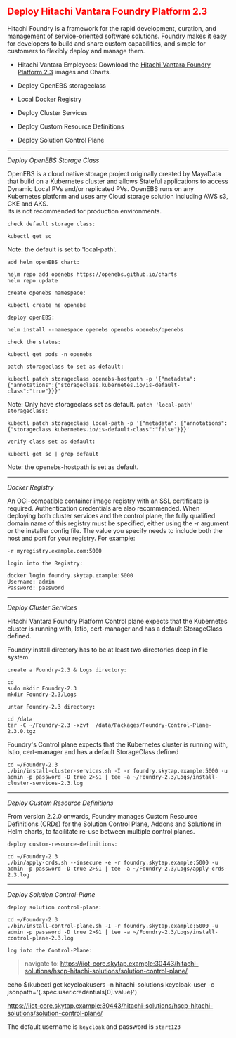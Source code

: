 ## <font color='red'>Deploy Hitachi Vantara Foundry Platform 2.3</font>

Hitachi Foundry is a framework for the rapid development, curation, and management of service-oriented software solutions.
Foundry makes it easy for developers to build and share custom capabilities, and simple for customers to flexibly deploy and manage them.

* Hitachi Vantara Employees:
Download the [Hitachi Vantara Foundry Platform 2.3](https://repo.wal.eng.hitachivantara.com/ui/native/foundry-generic-release/2.3.0) images and Charts.  


* Deploy OpenEBS storageclass
* Local Docker Registry

* Deploy Cluster Services
* Deploy Custom Resource Definitions
* Deploy Solution Control Plane 

---


<em>Deploy OpenEBS Storage Class</em>

OpenEBS is a cloud native storage project originally created by MayaData that build on a Kubernetes cluster and allows Stateful applications to access Dynamic Local PVs and/or replicated PVs. OpenEBS runs on any Kubernetes platform and uses any Cloud storage solution including AWS s3, GKE and AKS.  
Its is not recommended for production environments.

``check default storage class:``
```
kubectl get sc
```
Note: the default is set to 'local-path'.

``add helm openEBS chart:``
```
helm repo add openebs https://openebs.github.io/charts
helm repo update
```
``create openebs namespace:``
```
kubectl create ns openebs
```
``deploy openEBS:``
```
helm install --namespace openebs openebs openebs/openebs
```
``check the status:``
```
kubectl get pods -n openebs
```
``patch storageclass to set as default:``
```
kubectl patch storageclass openebs-hostpath -p '{"metadata": {"annotations":{"storageclass.kubernetes.io/is-default-class":"true"}}}'
```
Note: Only have storageclass set as default.
``patch 'local-path' storageclass:``
```
kubectl patch storageclass local-path -p '{"metadata": {"annotations":{"storageclass.kubernetes.io/is-default-class":"false"}}}'
```
``verify class set as default:``
```
kubectl get sc | grep default
```
Note: the openebs-hostpath is set as default.

---

<em>Docker Registry</em>

An OCI-compatible container image registry with an SSL certificate is required. Authentication credentials are also recommended.
When deploying both cluster services and the control plane, the fully qualified domain name of this registry must be specified, either using the -r argument or the installer config file. The value you specify needs to include both the host and port for your registry. For example:

``-r myregistry.example.com:5000``

``login into the Registry:``
```
docker login foundry.skytap.example:5000
Username: admin
Password: password
```

---

<em>Deploy Cluster Services</em>

Hitachi Vantara Foundry Platform Control plane expects that the Kubernetes cluster is running with, Istio, cert-manager and has a default StorageClass defined. 

Foundry install directory has to be at least two directories deep in file system.

``create a Foundry-2.3 & Logs directory:``
```
cd
sudo mkdir Foundry-2.3
mkdir Foundry-2.3/Logs
```

``untar Foundry-2.3 directory:``
```
cd /data
tar -C ~/Foundry-2.3 -xzvf  /data/Packages/Foundry-Control-Plane-2.3.0.tgz
```

Foundry's Control plane expects that the Kubernetes cluster is running with, Istio, cert-manager and has a default StorageClass defined 

```
cd ~/Foundry-2.3
./bin/install-cluster-services.sh -I -r foundry.skytap.example:5000 -u admin -p password -D true 2>&1 | tee -a ~/Foundry-2.3/Logs/install-cluster-services-2.3.log
```

---

<em>Deploy Custom Resource Definitions</em>

From version 2.2.0 onwards, Foundry manages Custom Resource Definitions (CRDs) for the Solution Control Plane, Addons and Solutions in Helm charts, to facilitate re-use between multiple control planes.

``deploy custom-resource-definitions:``
```
cd ~/Foundry-2.3
./bin/apply-crds.sh --insecure -e -r foundry.skytap.example:5000 -u admin -p password -D true 2>&1 | tee -a ~/Foundry-2.3/Logs/apply-crds-2.3.log
```

---

<em>Deploy Solution Control-Plane</em>

``deploy solution control-plane:``
```
cd ~/Foundry-2.3
./bin/install-control-plane.sh -I -r foundry.skytap.example:5000 -u admin -p password -D true 2>&1 | tee -a ~/Foundry-2.3/Logs/install-control-plane-2.3.log
```

``log into the Control-Plane:``

  > navigate to: https://iiot-core.skytap.example:30443/hitachi-solutions/hscp-hitachi-solutions/solution-control-plane/ 


echo $(kubectl get keycloakusers -n hitachi-solutions keycloak-user -o jsonpath='{.spec.user.credentials[0].value}')


https://iiot-core.skytap.example:30443/hitachi-solutions/hscp-hitachi-solutions/solution-control-plane/ 

The default username is `keycloak` and password is `start123`